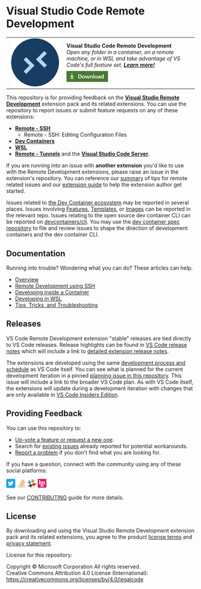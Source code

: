 <!--
Copyright © Microsoft Corporation
All rights reserved.
Creative Commons Attribution 4.0 License (International): https://creativecommons.org/licenses/by/4.0/legalcode
-->

# Visual Studio Code Remote Development

<table style="width: 100%; border-style: none;"><tr>
<td style="width: 140px; text-align: center;"><a href="https://aka.ms/vscode-remote/download/extension"><img width="128px" src="docs/images/remote-extensionpack.png" alt="Visual Studio Code logo"/></a></td>
<td>
<strong>Visual Studio Code Remote Development</strong><br />
<i>Open any folder in a container, on a remote machine, or in WSL and take advantage of VS Code's full feature set. <strong><a href="https://aka.ms/vscode-remote">Learn more!</a></strong><br />
<strong><a href="https://aka.ms/vscode-remote/download/extension"><img src="docs/images/download.png" alt="Download now!"/></a></strong></i><br>
</td>
</tr></table>

This repository is for providing feedback on the
**[Visual Studio Remote Development](https://aka.ms/vscode-remote/download/extension)**
extension pack and its related extensions. You can use the repository to report
issues or submit feature requests on any of these extensions:

-   **[Remote - SSH](https://aka.ms/vscode-remote/download/ssh)**
    -   Remote - SSH: Editing Configuration Files
-   **[Dev Containers](https://aka.ms/vscode-remote/download/containers)**
-   **[WSL](https://aka.ms/vscode-remote/download/wsl)**
-   **[Remote - Tunnels](https://marketplace.visualstudio.com/items?itemName=ms-vscode.remote-server)**
    and the **[Visual Studio Code Server](https://aka.ms/vscode-server-doc)**.

If you are running into an issue with **another extension** you'd like to use
with the Remote Development extensions, please raise an issue in the extension's
repository. You can reference our
[summary](https://aka.ms/vscode-remote/troubleshooting/extensions) of tips for
remote related issues and our
[extension guide](https://aka.ms/vscode-remote/developing-extensions) to help
the extension author get started.

Issues related to [the Dev Container ecosystem](https://containers.dev/) may be
reported in several places. Issues involving
[Features](https://github.com/devcontainers/features),
[Templates](https://github.com/devcontainers/templates), or
[Images](https://github.com/devcontainers/images) can be reported in the
relevant repo. Issues relating to the open source dev container CLI can be
reported on [devcontainers/cli](https://github.com/devcontainers/cli). You may
use the [dev container spec repository](https://github.com/devcontainers/spec)
to file and review issues to shape the direction of development containers and
the dev container CLI.

## Documentation

Running into trouble? Wondering what you can do? These articles can help.

-   [Overview](https://aka.ms/vscode-remote)
-   [Remote Development using SSH](https://aka.ms/vscode-remote/ssh)
-   [Developing inside a Container](https://aka.ms/vscode-remote/containers)
-   [Developing in WSL](https://aka.ms/vscode-remote/wsl)
-   [Tips, Tricks, and Troubleshooting](https://aka.ms/vscode-remote/troubleshooting)

## Releases

VS Code Remote Development extension "stable" releases are tied directly to VS
Code releases. Release highlights can be found in
[VS Code release notes](https://code.visualstudio.com/updates) which will
include a link to
[detailed extension release notes](https://github.com/microsoft/vscode-docs/tree/main/remote-release-notes).

The extensions are developed using the same
[development process and schedule](https://github.com/microsoft/vscode/wiki/Development-Process#inside-an-iteration)
as VS Code itself. You can see what is planned for the current development
iteration in a pinned
[planning issue in this repository](https://github.com/microsoft/vscode-remote-release/issues).
This issue will include a link to the broader VS Code plan. As with VS Code
itself, the extensions will update during a development iteration with changes
that are only available in
[VS Code Insiders Edition](https://code.visualstudio.com/insiders/).

## Providing Feedback

You can use this repository to:

-   [Up-vote a feature or request a new one](https://aka.ms/vscode-remote/feature-requests).
-   Search for [existing issues](https://aka.ms/vscode-remote/issues) already
    reported for potential workarounds.
-   [Report a problem](https://aka.ms/vscode-remote/issues/new) if you don't
    find what you are looking for.

If you have a question, connect with the community using any of these social
platforms:

[![Twitter](docs/images/Twitter_Social_Icon_24x24.png)](https://aka.ms/vscode-remote/twitter)
[![Stack Overflow](docs/images/so-image-24x24.png)](https://stackoverflow.com/questions/tagged/vscode)
[![VS Code Dev Community Slack](docs/images/Slack_Mark-24x24.png)](https://aka.ms/vscode-dev-community)
[![VS Code Gitter](docs/images/gitter-icon-24x24.png)](https://gitter.im/Microsoft/vscode)

See our [CONTRIBUTING](https://aka.ms/vscode-remote/contributing) guide for more
details.

## License

By downloading and using the Visual Studio Remote Development extension pack and
its related extensions, you agree to the product
[license terms](https://go.microsoft.com/fwlink/?linkid=2077057) and
[privacy statement](https://www.microsoft.com/en-us/privacystatement/EnterpriseDev/default.aspx).

License for this repository:

Copyright © Microsoft Corporation All rights reserved.<br /> Creative Commons
Attribution 4.0 License (International):
https://creativecommons.org/licenses/by/4.0/legalcode
